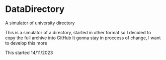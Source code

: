 # DataDirectory
A simulator of university directory


This is a simulator of a directory, started in other format so I decided to copy the full archive into GitHub
It gonna stay in proccess of change, I want to develop this more

This started 14/11/2023
